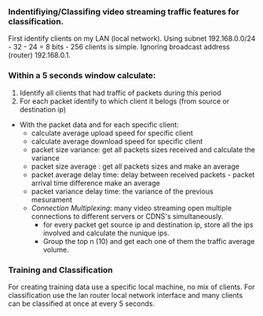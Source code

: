 ### Indentifiying/Classifing video streaming traffic features for classification.

First identify clients on my LAN (local network). 
Using subnet 192.168.0.0/24 - 32 - 24 = 8 bits - 256 clients is simple.
Ignoring broadcast address (router) 192.168.0.1.
 
### Within a 5 seconds window calculate:

 1. Identify all clients that had traffic of packets during this period 
 2. For each packet identify to which client it belogs (from source or destination ip) 

 - With the packet data and for each specific client:
    - calculate average upload speed for specific client
    - calculate average download speed for specific client
    - packet size variance: get all packets sizes received and calculate the variance
    - packet size average : get all packets sizes and make an average
    - packet average delay time: delay between received packets - packet arrival time difference make an average
    - packet variance delay time: the variance of the previous mesurament    
    - *Connection Multiplexing*: many video streaming open multiple connections to different servers or CDNS's simultaneously. 
        - for every packet get source ip and destination ip, store all the ips involved and calculate the nunique ips. 
        - Group the top n (10) and get each one of them the traffic average volume. 

### Training and Classification

For creating training data use a specific local machine, no mix of clients. For classification use the lan router local network interface and many clients can be classified at once at every 5 seconds. 